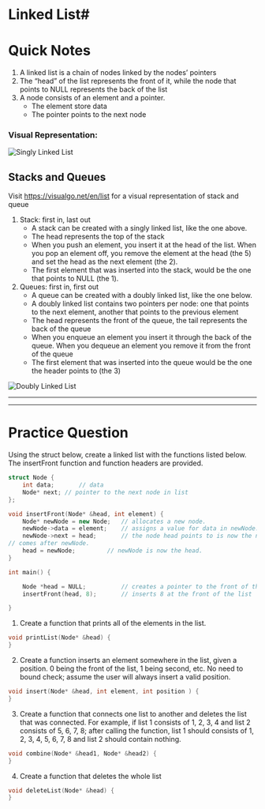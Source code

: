 # Linked List#

# Quick Notes #
1. A linked list is a chain of nodes linked by the nodes’ pointers
2. The “head” of the list represents the front of it, while the node that points to NULL 
represents the back of the list
3. A node consists of an element and a pointer.
    - The element store data
    - The pointer points to the next node  
### Visual Representation: ###
![Singly Linked List](https://github.com/omolazabal/ACM-EPP-Review/blob/master/LinkedList/images/SLL.png)

## Stacks and Queues ##
Visit https://visualgo.net/en/list for a visual representation of stack and queue
1. Stack: first in, last out
    - A stack can be created with a singly linked list, like the one above.  
    - The head represents the top of the stack  
    - When you push an element, you insert it at the head of the list. When you pop an element off, you 
    remove the element at the head (the 5) and set the head as the next element (the 2).
    - The first element that was inserted into the stack, would be the one that points to NULL (the 1).
2. Queues: first in, first out
    - A queue can be created with a doubly linked list, like the one below.
    - A doubly linked list contains two pointers per node: one that points to the next element, another 
    that points to the previous element
    - The head represents the front of the queue, the tail represents the back of the queue
    - When you enqueue an element you insert it through the back of the queue. When you dequeue an element 
    you remove it from the front of the queue
    - The first element that was inserted into the queue would be the one the header points to (the 3)


![Doubly Linked List](https://github.com/omolazabal/ACM-EPP-Review/blob/master/LinkedList/images/DLL.png)

----
----

# Practice Question #

Using the struct below, create a linked list with the functions listed below. The insertFront function and 
function headers are provided.

```C++
struct Node {
	int data;		// data
	Node* next;	// pointer to the next node in list
};

void insertFront(Node* &head, int element) {
	Node* newNode = new Node;	// allocates a new node.
	newNode->data = element;	// assigns a value for data in newNode.
	newNode->next = head;		// the node head points to is now the node that 
// comes after newNode.
	head = newNode;			// newNode is now the head.
}

int main() {

	Node *head = NULL;			// creates a pointer to the front of the list
	insertFront(head, 8);		// inserts 8 at the front of the list

}

```
  
   
1. Create a function that prints all of the elements in the list.

```C++
void printList(Node* &head) { 
}
```

2. Create a function inserts an element somewhere in the list, given a position. 0 being the front of the list, 
1 being second, etc. No need to bound check; assume the user will always insert a valid position.

```C++
void insert(Node* &head, int element, int position ) { 
}
```

3. Create a function that connects one list to another and deletes the list that was connected. For example, if 
list 1 consists of 1, 2, 3, 4 and list 2 consists of 5, 6, 7, 8; after calling the function, list 1 should 
consists of 1, 2, 3, 4, 5, 6, 7, 8 and list 2 should contain nothing.

```C++
void combine(Node* &head1, Node* &head2) { 
}
```

4. Create a function that deletes the whole list
```C++
void deleteList(Node* &head) { 
}
```






